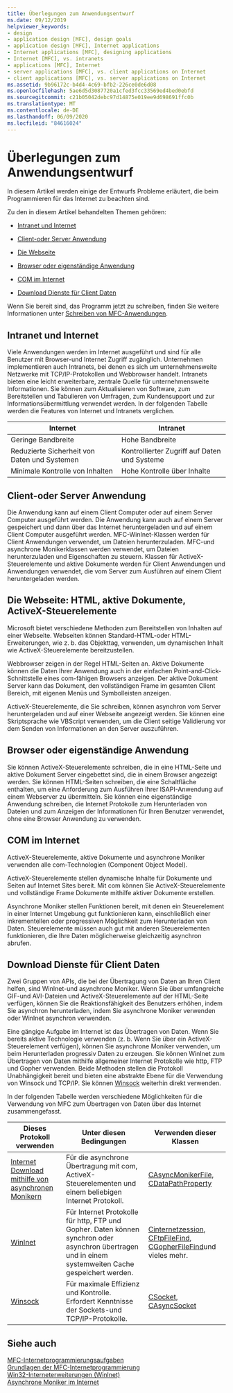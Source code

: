 ```yaml
---
title: Überlegungen zum Anwendungsentwurf
ms.date: 09/12/2019
helpviewer_keywords:
- design
- application design [MFC], design goals
- application design [MFC], Internet applications
- Internet applications [MFC], designing applications
- Internet [MFC], vs. intranets
- applications [MFC], Internet
- server applications [MFC], vs. client applications on Internet
- client applications [MFC], vs. server applications on Internet
ms.assetid: 9b96172c-b4d4-4c69-bfb2-226ce0de6d08
ms.openlocfilehash: 5ae6d5d3087720a1cfed3fcc33569ed4bed0ebfd
ms.sourcegitcommit: c21b05042debc97d14875e019ee9d698691ffc0b
ms.translationtype: MT
ms.contentlocale: de-DE
ms.lasthandoff: 06/09/2020
ms.locfileid: "84616024"
---
```

# <a name="application-design-choices"></a>Überlegungen zum Anwendungsentwurf

In diesem Artikel werden einige der Entwurfs Probleme erläutert, die beim Programmieren für das Internet zu beachten sind.

Zu den in diesem Artikel behandelten Themen gehören:

- [Intranet und Internet](#_core_intranet_versus_internet)

- [Client-oder Server Anwendung](#_core_client_or_server_application)

- [Die Webseite](#_core_the_web_page)

- [Browser oder eigenständige Anwendung](#_core_browser_or_standalone)

- [COM im Internet](#_core_com_on_the_internet)

- [Download Dienste für Client Daten](#_core_client_data_download_services)

Wenn Sie bereit sind, das Programm jetzt zu schreiben, finden Sie weitere Informationen unter [Schreiben von MFC-Anwendungen](writing-mfc-applications.md).

## <a name="intranet-versus-internet"></a><a name="_core_intranet_versus_internet"></a>Intranet und Internet

Viele Anwendungen werden im Internet ausgeführt und sind für alle Benutzer mit Browser-und Internet Zugriff zugänglich. Unternehmen implementieren auch Intranets, bei denen es sich um unternehmensweite Netzwerke mit TCP/IP-Protokollen und Webbrowser handelt. Intranets bieten eine leicht erweiterbare, zentrale Quelle für unternehmensweite Informationen. Sie können zum Aktualisieren von Software, zum Bereitstellen und Tabulieren von Umfragen, zum Kundensupport und zur Informationsübermittlung verwendet werden. In der folgenden Tabelle werden die Features von Internet und Intranets verglichen.

|Internet|Intranet|
|--------------|--------------|
|Geringe Bandbreite|Hohe Bandbreite|
|Reduzierte Sicherheit von Daten und Systemen|Kontrollierter Zugriff auf Daten und Systeme|
|Minimale Kontrolle von Inhalten|Hohe Kontrolle über Inhalte|

## <a name="client-or-server-application"></a><a name="_core_client_or_server_application"></a>Client-oder Server Anwendung

Die Anwendung kann auf einem Client Computer oder auf einem Server Computer ausgeführt werden. Die Anwendung kann auch auf einem Server gespeichert und dann über das Internet heruntergeladen und auf einem Client Computer ausgeführt werden. MFC-WinInet-Klassen werden für Client Anwendungen verwendet, um Dateien herunterzuladen. MFC-und asynchrone Monikerklassen werden verwendet, um Dateien herunterzuladen und Eigenschaften zu steuern. Klassen für ActiveX-Steuerelemente und aktive Dokumente werden für Client Anwendungen und Anwendungen verwendet, die vom Server zum Ausführen auf einem Client heruntergeladen werden.

## <a name="the-web-page-html-active-documents-activex-controls"></a><a name="_core_the_web_page"></a>Die Webseite: HTML, aktive Dokumente, ActiveX-Steuerelemente

Microsoft bietet verschiedene Methoden zum Bereitstellen von Inhalten auf einer Webseite. Webseiten können Standard-HTML-oder HTML-Erweiterungen, wie z. b. das Objekttag, verwenden, um dynamischen Inhalt wie ActiveX-Steuerelemente bereitzustellen.

Webbrowser zeigen in der Regel HTML-Seiten an. Aktive Dokumente können die Daten Ihrer Anwendung auch in der einfachen Point-and-Click-Schnittstelle eines com-fähigen Browsers anzeigen. Der aktive Dokument Server kann das Dokument, den vollständigen Frame im gesamten Client Bereich, mit eigenen Menüs und Symbolleisten anzeigen.

ActiveX-Steuerelemente, die Sie schreiben, können asynchron vom Server heruntergeladen und auf einer Webseite angezeigt werden. Sie können eine Skriptsprache wie VBScript verwenden, um die Client seitige Validierung vor dem Senden von Informationen an den Server auszuführen.

## <a name="browser-or-stand-alone-application"></a><a name="_core_browser_or_standalone"></a>Browser oder eigenständige Anwendung

Sie können ActiveX-Steuerelemente schreiben, die in eine HTML-Seite und aktive Dokument Server eingebettet sind, die in einem Browser angezeigt werden. Sie können HTML-Seiten schreiben, die eine Schaltfläche enthalten, um eine Anforderung zum Ausführen Ihrer ISAPI-Anwendung auf einem Webserver zu übermitteln. Sie können eine eigenständige Anwendung schreiben, die Internet Protokolle zum Herunterladen von Dateien und zum Anzeigen der Informationen für Ihren Benutzer verwendet, ohne eine Browser Anwendung zu verwenden.

## <a name="com-on-the-internet"></a><a name="_core_com_on_the_internet"></a>COM im Internet

ActiveX-Steuerelemente, aktive Dokumente und asynchrone Moniker verwenden alle com-Technologien (Component Object Model).

ActiveX-Steuerelemente stellen dynamische Inhalte für Dokumente und Seiten auf Internet Sites bereit. Mit com können Sie ActiveX-Steuerelemente und vollständige Frame Dokumente mithilfe aktiver Dokumente erstellen.

Asynchrone Moniker stellen Funktionen bereit, mit denen ein Steuerelement in einer Internet Umgebung gut funktionieren kann, einschließlich einer inkrementellen oder progressiven Möglichkeit zum Herunterladen von Daten. Steuerelemente müssen auch gut mit anderen Steuerelementen funktionieren, die Ihre Daten möglicherweise gleichzeitig asynchron abrufen.

## <a name="client-data-download-services"></a><a name="_core_client_data_download_services"></a>Download Dienste für Client Daten

Zwei Gruppen von APIs, die bei der Übertragung von Daten an Ihren Client helfen, sind WinInet-und asynchrone Moniker. Wenn Sie über umfangreiche GIF-und AVI-Dateien und ActiveX-Steuerelemente auf der HTML-Seite verfügen, können Sie die Reaktionsfähigkeit des Benutzers erhöhen, indem Sie asynchron herunterladen, indem Sie asynchrone Moniker verwenden oder WinInet asynchron verwenden.

Eine gängige Aufgabe im Internet ist das Übertragen von Daten. Wenn Sie bereits aktive Technologie verwenden (z. b. Wenn Sie über ein ActiveX-Steuerelement verfügen), können Sie asynchrone Moniker verwenden, um beim Herunterladen progressiv Daten zu erzeugen. Sie können WinInet zum Übertragen von Daten mithilfe allgemeiner Internet Protokolle wie http, FTP und Gopher verwenden. Beide Methoden stellen die Protokoll Unabhängigkeit bereit und bieten eine abstrakte Ebene für die Verwendung von Winsock und TCP/IP. Sie können [Winsock](windows-sockets-in-mfc.md) weiterhin direkt verwenden.

In der folgenden Tabelle werden verschiedene Möglichkeiten für die Verwendung von MFC zum Übertragen von Daten über das Internet zusammengefasst.

|Dieses Protokoll verwenden|Unter diesen Bedingungen|Verwenden dieser Klassen|
|-----------------------|----------------------------|-------------------------|
|[Internet Download mithilfe von asynchronen Monikern](asynchronous-monikers-on-the-internet.md)|Für die asynchrone Übertragung mit com, ActiveX-Steuerelementen und einem beliebigen Internet Protokoll.|[CAsyncMonikerFile](reference/casyncmonikerfile-class.md), [CDataPathProperty](reference/cdatapathproperty-class.md)|
|[WinInet](win32-internet-extensions-wininet.md)|Für Internet Protokolle für http, FTP und Gopher. Daten können synchron oder asynchron übertragen und in einem systemweiten Cache gespeichert werden.|[Cinternetzession](reference/cinternetsession-class.md), [CFtpFileFind](reference/cftpfilefind-class.md), [CGopherFileFind](reference/cgopherfilefind-class.md)und vieles mehr.|
|[Winsock](windows-sockets-in-mfc.md)|Für maximale Effizienz und Kontrolle. Erfordert Kenntnisse der Sockets-und TCP/IP-Protokolle.|[CSocket](reference/csocket-class.md), [CAsyncSocket](reference/casyncsocket-class.md)|

## <a name="see-also"></a>Siehe auch

[MFC-Internetprogrammierungsaufgaben](mfc-internet-programming-tasks.md)<br/>
[Grundlagen der MFC-Internetprogrammierung](mfc-internet-programming-basics.md)<br/>
[Win32-Interneterweiterungen (WinInet)](win32-internet-extensions-wininet.md)<br/>
[Asynchrone Moniker im Internet](asynchronous-monikers-on-the-internet.md)
